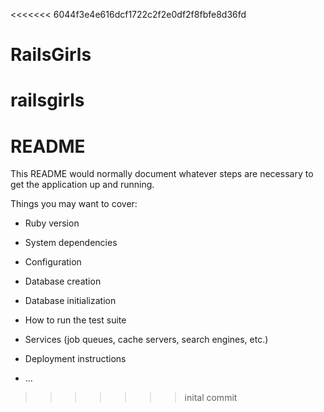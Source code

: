 <<<<<<< 6044f3e4e616dcf1722c2f2e0df2f8fbfe8d36fd
# RailsGirls
railsgirls
=======
# README

This README would normally document whatever steps are necessary to get the
application up and running.

Things you may want to cover:

* Ruby version

* System dependencies

* Configuration

* Database creation

* Database initialization

* How to run the test suite

* Services (job queues, cache servers, search engines, etc.)

* Deployment instructions

* ...
>>>>>>> inital commit
